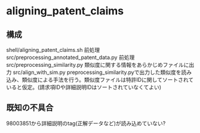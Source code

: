# aligning_patent_claims

## 構成
shell/aligning_patent_claims.sh 前処理
src/preprocessing_annotated_patent_data.py 前処理
src/preprocessing_similarity.py 類似度に関する情報をあらかじめファイルに出力
src/align_with_sim.py preprocessing_similarity.pyで出力した類似度を読み込み、類似度による手法を行う。類似度ファイルは特許IDに関してソートされていると仮定。(請求項IDや詳細説明IDはソートされていなくてよい)

## 既知の不具合
98003851から詳細説明のtag(正解データなど)が読み込めていない?


